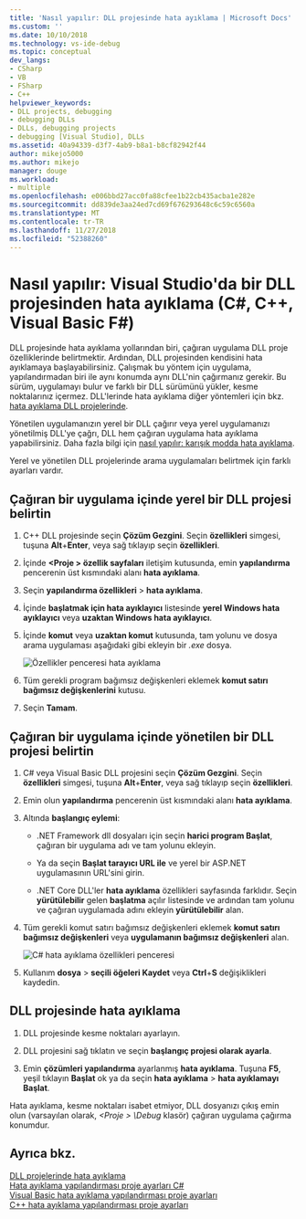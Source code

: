 ```yaml
---
title: 'Nasıl yapılır: DLL projesinde hata ayıklama | Microsoft Docs'
ms.custom: ''
ms.date: 10/10/2018
ms.technology: vs-ide-debug
ms.topic: conceptual
dev_langs:
- CSharp
- VB
- FSharp
- C++
helpviewer_keywords:
- DLL projects, debugging
- debugging DLLs
- DLLs, debugging projects
- debugging [Visual Studio], DLLs
ms.assetid: 40a94339-d3f7-4ab9-b8a1-b8cf82942f44
author: mikejo5000
ms.author: mikejo
manager: douge
ms.workload:
- multiple
ms.openlocfilehash: e006bbd27acc0fa88cfee1b22cb435acba1e282e
ms.sourcegitcommit: dd839de3aa24ed7cd69f676293648c6c59c6560a
ms.translationtype: MT
ms.contentlocale: tr-TR
ms.lasthandoff: 11/27/2018
ms.locfileid: "52388260"
---
```

# <a name="how-to-debug-from-a-dll-project-in-visual-studio-c-c-visual-basic-f"></a>Nasıl yapılır: Visual Studio'da bir DLL projesinden hata ayıklama (C#, C++, Visual Basic F#)

DLL projesinde hata ayıklama yollarından biri, çağıran uygulama DLL proje özelliklerinde belirtmektir. Ardından, DLL projesinden kendisini hata ayıklamaya başlayabilirsiniz. Çalışmak bu yöntem için uygulama, yapılandırmadan biri ile aynı konumda aynı DLL'nin çağırmanız gerekir. Bu sürüm, uygulamayı bulur ve farklı bir DLL sürümünü yükler, kesme noktalarınız içermez. DLL'lerinde hata ayıklama diğer yöntemleri için bkz. [hata ayıklama DLL projelerinde](../debugger/debugging-dll-projects.md).
  
Yönetilen uygulamanızın yerel bir DLL çağırır veya yerel uygulamanızı yönetilmiş DLL'ye çağrı, DLL hem çağıran uygulama hata ayıklama yapabilirsiniz. Daha fazla bilgi için [nasıl yapılır: karışık modda hata ayıklama](../debugger/how-to-debug-in-mixed-mode.md).   

Yerel ve yönetilen DLL projelerinde arama uygulamaları belirtmek için farklı ayarları vardır. 

## <a name="specify-a-calling-app-in-a-native-dll-project"></a>Çağıran bir uygulama içinde yerel bir DLL projesi belirtin  
  
1. C++ DLL projesinde seçin **Çözüm Gezgini**. Seçin **özellikleri** simgesi, tuşuna **Alt**+**Enter**, veya sağ tıklayıp seçin **özellikleri**.
   
1. İçinde  **\<Proje > özellik sayfaları** iletişim kutusunda, emin **yapılandırma** pencerenin üst kısmındaki alanı **hata ayıklama**. 
   
1. Seçin **yapılandırma özellikleri** > **hata ayıklama**.  
   
1. İçinde **başlatmak için hata ayıklayıcı** listesinde **yerel Windows hata ayıklayıcı** veya **uzaktan Windows hata ayıklayıcı**.  
   
1. İçinde **komut** veya **uzaktan komut** kutusunda, tam yolunu ve dosya arama uygulaması aşağıdaki gibi ekleyin bir *.exe* dosya.
   
   ![Özellikler penceresi hata ayıklama](../debugger/media/dbg-debugging-properties-dll.png "hata ayıklama Özellikler penceresi")  
   
1. Tüm gerekli program bağımsız değişkenleri eklemek **komut satırı bağımsız değişkenlerini** kutusu.  
   
1. Seçin **Tamam**.

## <a name="specify-a-calling-app-in-a-managed-dll-project"></a>Çağıran bir uygulama içinde yönetilen bir DLL projesi belirtin  
  
1. C# veya Visual Basic DLL projesini seçin **Çözüm Gezgini**. Seçin **özellikleri** simgesi, tuşuna **Alt**+**Enter**, veya sağ tıklayıp seçin **özellikleri**.
   
1. Emin olun **yapılandırma** pencerenin üst kısmındaki alanı **hata ayıklama**.
   
1. Altında **başlangıç eylemi**:
   
   - .NET Framework dll dosyaları için seçin **harici program Başlat**, çağıran bir uygulama adı ve tam yolunu ekleyin.
     
   - Ya da seçin **Başlat tarayıcı URL ile** ve yerel bir ASP.NET uygulamasının URL'sini girin. 
   
   - .NET Core DLL'ler **hata ayıklama** özellikleri sayfasında farklıdır. Seçin **yürütülebilir** gelen **başlatma** açılır listesinde ve ardından tam yolunu ve çağıran uygulamada adını ekleyin **yürütülebilir** alan. 
   
1. Tüm gerekli komut satırı bağımsız değişkenleri eklemek **komut satırı bağımsız değişkenleri** veya **uygulamanın bağımsız değişkenleri** alan.
   
   ![C# hata ayıklama özellikleri penceresi](../debugger/media/dbg-debugging-properties-dll-csharp.png "C# hata ayıklama Özellikler penceresi") 
   
1. Kullanım **dosya** > **seçili öğeleri Kaydet** veya **Ctrl**+**S** değişiklikleri kaydedin.

## <a name="debug-from-the-dll-project"></a>DLL projesinde hata ayıklama  
 
1. DLL projesinde kesme noktaları ayarlayın.

1. DLL projesini sağ tıklatın ve seçin **başlangıç projesi olarak ayarla**. 

1. Emin **çözümleri yapılandırma** ayarlanmış **hata ayıklama**. Tuşuna **F5**, yeşil tıklayın **Başlat** ok ya da seçin **hata ayıklama** > **hata ayıklamayı Başlat**.

Hata ayıklama, kesme noktaları isabet etmiyor, DLL dosyanızı çıkış emin olun (varsayılan olarak,  *\<Proje > \Debug* klasör) çağıran uygulama çağırma konumdur.
  
## <a name="see-also"></a>Ayrıca bkz.  
 [DLL projelerinde hata ayıklama](../debugger/debugging-dll-projects.md)   
 [Hata ayıklama yapılandırması proje ayarları C#](../debugger/project-settings-for-csharp-debug-configurations.md)   
 [Visual Basic hata ayıklama yapılandırması proje ayarları](../debugger/project-settings-for-a-visual-basic-debug-configuration.md)   
 [C++ hata ayıklama yapılandırması proje ayarları](../debugger/project-settings-for-a-cpp-debug-configuration.md)